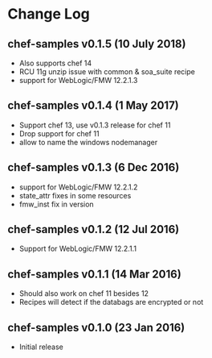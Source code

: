 # Change Log

## chef-samples v0.1.5 (10 July 2018)
- Also supports chef 14
- RCU 11g unzip issue with common & soa_suite recipe
- support for WebLogic/FMW 12.2.1.3

## chef-samples v0.1.4 (1 May 2017)
- Support chef 13, use v0.1.3 release for chef 11
- Drop support for chef 11
- allow to name the windows nodemanager

## chef-samples v0.1.3 (6 Dec 2016)

- support for WebLogic/FMW 12.2.1.2
- state_attr fixes in some resources
- fmw_inst fix in version

## chef-samples v0.1.2 (12 Jul 2016)

- Support for WebLogic/FMW 12.2.1.1

## chef-samples v0.1.1 (14 Mar 2016)

- Should also work on chef 11 besides 12
- Recipes will detect if the databags are encrypted or not

## chef-samples v0.1.0 (23 Jan 2016)

- Initial release